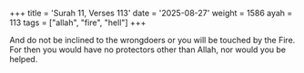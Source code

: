 +++
title = 'Surah 11, Verses 113'
date = '2025-08-27'
weight = 1586
ayah = 113
tags = ["allah", "fire", "hell"]
+++

And do not be inclined to the wrongdoers or you will be touched by the Fire. For then you would have no protectors other than Allah, nor would you be helped.